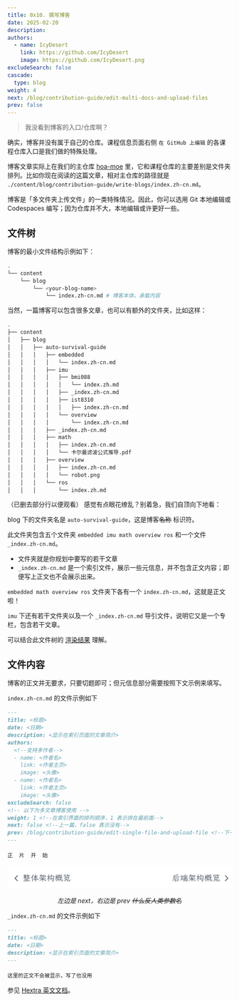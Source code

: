 ```yaml
---
title: 0x10. 撰写博客
date: 2025-02-20
description: 
authors:
  - name: IcyDesert
    link: https://github.com/IcyDesert
    image: https://github.com/IcyDesert.png
excludeSearch: false
cascade:
  type: blog
weight: 4
next: /blog/contribution-guide/edit-multi-docs-and-upload-files
prev: false
---
```


> 我没看到博客的入口/仓库啊？

确实，博客并没有属于自己的仓库。课程信息页面右侧 `在 GitHub 上编辑` 的各课程仓库入口是我们做的特殊处理。

博客文章实际上在我们的主仓库 [hoa-moe](https://github.com/HITSZ-OpenAuto/hoa-moe) 里，它和课程仓库的主要差别是文件夹排列。比如你现在阅读的这篇文章，相对主仓库的路径就是 `./content/blog/contribution-guide/write-blogs/index.zh-cn.md`。

博客是「多文件夹上传文件」的一类特殊情况。因此，你可以选用 Git 本地编辑或 Codespaces 编写；因为仓库并不大，本地编辑或许更好一些。

## 文件树

博客的最小文件结构示例如下：
```bash
.
└── content
    └── blog
        └── <your-blog-name>
            └── index.zh-cn.md # 博客本体，承载内容
```

当然，一篇博客可以包含很多文章，也可以有额外的文件夹，比如这样：
```bash
.
├── content
│   ├── blog
│   │   ├── auto-survival-guide
│   │   │   ├── embedded
│   │   │   │   └── index.zh-cn.md
│   │   │   ├── imu
│   │   │   │   ├── bmi088
│   │   │   │   │   └── index.zh.md
│   │   │   │   ├── _index.zh-cn.md
│   │   │   │   ├── ist8310
│   │   │   │   │   ├── index.zh-cn.md
│   │   │   │   └── overview
│   │   │   │       └── index.zh-cn.md
│   │   │   ├── _index.zh-cn.md
│   │   │   ├── math
│   │   │   │   ├── index.zh-cn.md
│   │   │   │   └── 卡尔曼滤波公式推导.pdf
│   │   │   ├── overview
│   │   │   │   ├── index.zh-cn.md
│   │   │   │   └── robot.png
│   │   │   └── ros
│   │   │       └── index.zh.md
```
（已删去部分行以便观看）
感觉有点眼花缭乱？别着急，我们自顶向下地看：

blog 下的文件夹名是 `auto-survival-guide`，这是博客~~名称~~ 标识符。

此文件夹包含五个文件夹 `embedded imu math overview ros` 和一个文件 `_index.zh-cn.md`。
- 文件夹就是你规划中要写的若干文章
- `_index.zh-cn.md` 是一个索引文件，展示一些元信息，并不包含正文内容；即便写上正文也不会展示出来。

`embedded math overview ros` 文件夹下各有一个 `index.zh-cn.md`，这就是正文啦！

`imu` 下还有若干文件夹以及一个 `_index.zh-cn.md` 导引文件，说明它又是一个专栏，包含若干文章。

可以结合此文件树的 [渲染结果](https://hoa.moe/blog/auto-survival-guide/) 理解。

## 文件内容

博客的正文并无要求，只要切题即可；但元信息部分需要按照下文示例来填写。

`index.zh-cn.md` 的文件示例如下
```markdown
---
title: <标题>
date: <日期>
description: <显示在索引页面的文章简介>
authors:
  <!--支持多作者-->
  - name: <作者名>
    link: <作者主页>
    image: <头像>
  - name: <作者名>
    link: <作者主页>
    image: <头像>
excludeSearch: false
<!-- 以下为多文章博客使用 -->
weight: 1 <!--在索引界面的排列顺序，1 表示排在最前面-->
next: false <!--上一篇，false 表示没有-->
prev: /blog/contribution-guide/edit-single-file-and-upload-file <!--下一篇，false 表示没有-->
---

正  片  开  始
```

![](./img/next-prev.png)
*<center>左边是 next，右边是 prev ~~什么反人类参数名~~</center>*

`_index.zh-cn.md` 的文件示例如下
```markdown
---
title: <标题>
date: <日期>
description: <显示在索引页面的文章简介>
---

这里的正文不会被显示，写了也没用
```

参见 [Hextra 英文文档](https://imfing.github.io/hextra/docs/guide/organize-files/)。
